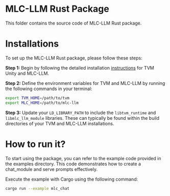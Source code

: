 # MLC-LLM Rust Package

This folder contains the source code of MLC-LLM Rust package.

# Installations
To set up the MLC-LLM Rust package, please follow these steps:

**Step 1:** Begin by following the detailed installation [instructions](https://llm.mlc.ai/docs/deploy/rest.html#optional-build-from-source) for TVM Unity and MLC-LLM.

**Step 2:** Define the environment variables for TVM and MLC-LLM by running the following commands in your terminal:
```bash
export TVM_HOME=/path/to/tvm
export MLC_HOME=/path/to/mlc-llm
```

**Step 3:** Update your `LD_LIBRARY_PATH` to include the `libtvm_runtime` and `libmlc_llm_module` libraries. These can typically be found within the build directories of your TVM and MLC-LLM installations.

# How to run it?
To start using the package, you can refer to the example code provided in the examples directory. This code demonstrates how to create a chat_module and serve prompts effectively.

Execute the example with Cargo using the following command:
```bash
cargo run --example mlc_chat
```


